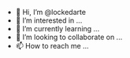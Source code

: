- 👋 Hi, I’m @lockedarte
- 👀 I’m interested in ...
- 🌱 I’m currently learning ...
- 💞️ I’m looking to collaborate on ...
- 📫 How to reach me ...

<!---
lockedarte/lockedarte is a ✨ special ✨ repository because its `README.md` (this file) appears on your GitHub profile.
You can click the Preview link to take a look at your changes.
--->
